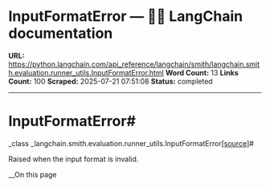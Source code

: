 # InputFormatError — 🦜🔗 LangChain  documentation

**URL:** https://python.langchain.com/api_reference/langchain/smith/langchain.smith.evaluation.runner_utils.InputFormatError.html
**Word Count:** 13
**Links Count:** 100
**Scraped:** 2025-07-21 07:51:08
**Status:** completed

---

# InputFormatError\#

_class _langchain.smith.evaluation.runner\_utils.InputFormatError[\[source\]](https://python.langchain.com/api_reference/_modules/langchain/smith/evaluation/runner_utils.html#InputFormatError)\#     

Raised when the input format is invalid.

__On this page